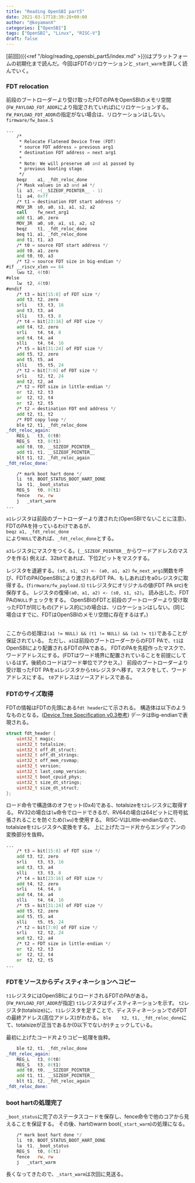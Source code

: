 ```yaml
---
title: "Reading OpenSBI part5"
date: 2021-03-17T18:39:28+09:00
author: "@koyamanX"
categories: ["OpenSBI"]
tags: ["OpenSBI", "Linux", "RISC-V"]
draft: false
---
```


[前回]({{<ref "/blog/reading_opensbi_part5/index.md" >}})はプラットフォームの初期化まで読んだ。今回はFDTのリロケーションと`_start_warm`を詳しく読んでいく。
<!--more-->

### FDT relocation
前段のブートローダーより受け取ったFDTのPAをOpenSBIのメモリ空間(`FW_PAYLOAD_FDT_ADDR`により指定されていれば)にリロケーションする。
`FW_PAYLOAD_FDT_ADDR`の指定がない場合は、リロケーションはしない。
`firmware/fw_base.S`
```asm
...
	/*
	 * Relocate Flatened Device Tree (FDT)
	 * source FDT address = previous arg1
	 * destination FDT address = next arg1
	 *
	 * Note: We will preserve a0 and a1 passed by
	 * previous booting stage.
	 */
	beqz	a1, _fdt_reloc_done
	/* Mask values in a3 and a4 */
	li	a3, ~(__SIZEOF_POINTER__ - 1)
	li	a4, 0xff
	/* t1 = destination FDT start address */
	MOV_3R	s0, a0, s1, a1, s2, a2
	call	fw_next_arg1
	add	t1, a0, zero
	MOV_3R	a0, s0, a1, s1, a2, s2
	beqz	t1, _fdt_reloc_done
	beq	t1, a1, _fdt_reloc_done
	and	t1, t1, a3
	/* t0 = source FDT start address */
	add	t0, a1, zero
	and	t0, t0, a3
	/* t2 = source FDT size in big-endian */
#if __riscv_xlen == 64
	lwu	t2, 4(t0)
#else
	lw	t2, 4(t0)
#endif
	/* t3 = bit[15:8] of FDT size */
	add	t3, t2, zero
	srli	t3, t3, 16
	and	t3, t3, a4
	slli	t3, t3, 8
	/* t4 = bit[23:16] of FDT size */
	add	t4, t2, zero
	srli	t4, t4, 8
	and	t4, t4, a4
	slli	t4, t4, 16
	/* t5 = bit[31:24] of FDT size */
	add	t5, t2, zero
	and	t5, t5, a4
	slli	t5, t5, 24
	/* t2 = bit[7:0] of FDT size */
	srli	t2, t2, 24
	and	t2, t2, a4
	/* t2 = FDT size in little-endian */
	or	t2, t2, t3
	or	t2, t2, t4
	or	t2, t2, t5
	/* t2 = destination FDT end address */
	add	t2, t1, t2
	/* FDT copy loop */
	ble	t2, t1, _fdt_reloc_done
_fdt_reloc_again:
	REG_L	t3, 0(t0)
	REG_S	t3, 0(t1)
	add	t0, t0, __SIZEOF_POINTER__
	add	t1, t1, __SIZEOF_POINTER__
	blt	t1, t2, _fdt_reloc_again
_fdt_reloc_done:

	/* mark boot hart done */
	li	t0, BOOT_STATUS_BOOT_HART_DONE
	la	t1, _boot_status
	REG_S	t0, 0(t1)
	fence	rw, rw
	j	_start_warm
...
```
`a1`レジスタは前段のブートローダーより渡された(OpenSBIでないことに注意)、FDTのPAを持っているわけであるが、\
`beqz a1, _fdt_reloc_done`\
により`NULL`であれば、`_fdt_reloc_done`とする。

`a3`レジスタにマスクをつくる。(`__SIZEOF_POINTER__`からワードアドレスのマスクを作る)
例えば、32bitであれば、下位2ビットをマスクする。

レジスタを退避する。`(s0, s1, s2) <- (a0, a1, a2)`
`fw_next_arg1`関数を呼び、FDTのPA(OpenSBIにより渡されるFDT PA、もしあれば)をa0レジスタに取得する。(`firmware/fw_payload.S`)
`t1`レジスタにオリジナルの値(FDT PA src)を保存する。
レジスタの復帰`(a0, a1, a2) <- (s0, s1, s2)`。
読み出した、FDT PAの`NULL`チェックをする。
OpenSBIのFDTと前段のブートローダーより受け取ったFDTが同じもの(アドレス的に)の場合は、リロケーションはしない。(同じ場合はすでに、FDTはOpenSBIのメモリ空間に存在するはず。)

\
ここからの処理は`(a1 != NULL) && (t1 != NULL) && (a1 != t1)`であることが保証されている。
ただし、`a1`は前段のブートローダーからのFDT PAで、`t1`はOpenSBIにより配置されるFDTのPAである。
FDTのPAを先程作ったマスクで、ワードアドレスにする。(FDTはワード境界に配置されていることを前提にしているはず。後続のコードはワード単位でアクセス。）
前段のブートローダーより受け取ったFDT PAを`a1`レジスタから`t0`レジスタへ移す。マスクをして、ワードアドレスにする。
`t0`アドレスはソースアドレスである。

### FDTのサイズ取得
FDTの情報はFDTの先頭にある`fdt header`にて示される。
構造体は以下のようなものとなる。([Device Tree Specification v0.3参考](https://www.devicetree.org/specifications/))
データはBig-endianで表現される。
```c
struct fdt_header {
	uint32_t magic;
	uint32_t totalsize;
	uint32_t off_dt_struct;
	uint32_t off_dt_strings;
	uint32_t off_mem_rsvmap;
	uint32_t version;
	uint32_t last_comp_version;
	uint32_t boot_cpuid_phys;
	uint32_t size_dt_strings;
	uint32_t size_dt_struct;
};
```
ロード命令で構造体のオフセット(0x4)である、totalsizeを`t2`レジスタに取得する。
RV32の場合は`lw`命令でロードできるが、RV64の場合は64ビットに符号拡張されることを防ぐため(`lwu`)を使用する。
RISC-VはLittle-endianなので、totalsizeを`t2`レジスタへ変換をする。
上に上げたコード片からエンディアンの変換部分を抜粋。
```asm
...
	/* t3 = bit[15:8] of FDT size */
	add	t3, t2, zero
	srli	t3, t3, 16
	and	t3, t3, a4
	slli	t3, t3, 8
	/* t4 = bit[23:16] of FDT size */
	add	t4, t2, zero
	srli	t4, t4, 8
	and	t4, t4, a4
	slli	t4, t4, 16
	/* t5 = bit[31:24] of FDT size */
	add	t5, t2, zero
	and	t5, t5, a4
	slli	t5, t5, 24
	/* t2 = bit[7:0] of FDT size */
	srli	t2, t2, 24
	and	t2, t2, a4
	/* t2 = FDT size in little-endian */
	or	t2, t2, t3
	or	t2, t2, t4
	or	t2, t2, t5
...
```

### FDTをソースからディスティネーションへコピー
`t1`レジスタにはOpenSBIによりロードされるFDTのPAがある。(`FW_PAYLOAD_FDT_ADDR`が指定)
`t1`レジスタはディスティネーションを示す。
`t2`レジスタ(totalsize)に、`t1`レジスタを足すことで、ディスティネーションでのFDTの最終アドレス(高位アドレス)がわかる。
`ble	t2, t1, _fdt_reloc_done`にて、totalsizeが正当であるか(0以下でないか)チェックしている。

最初に上げたコード片よりコピー処理を抜粋。
```asm
	ble	t2, t1, _fdt_reloc_done
_fdt_reloc_again:
	REG_L	t3, 0(t0)
	REG_S	t3, 0(t1)
	add	t0, t0, __SIZEOF_POINTER__
	add	t1, t1, __SIZEOF_POINTER__
	blt	t1, t2, _fdt_reloc_again
_fdt_reloc_done:

```

### boot hartの処理完了
`_boot_status`に完了のステータスコードを保存し、fence命令で他のコアから見えることを保証する。
その後、hartのwarm boot(`_start_warm`)の処理になる。
```asm
	/* mark boot hart done */
	li	t0, BOOT_STATUS_BOOT_HART_DONE
	la	t1, _boot_status
	REG_S	t0, 0(t1)
	fence	rw, rw
	j	_start_warm
```

長くなってきたので、`_start_warm`は次回に見送る。
